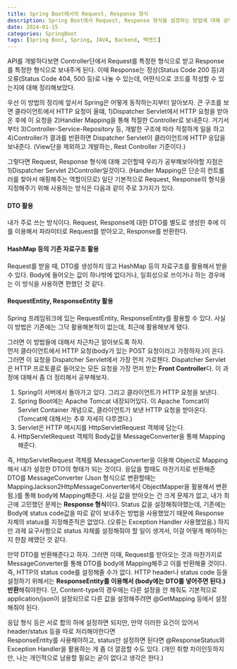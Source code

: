 ```yaml
---
title: Spring Boot에서의 Request, Response 형식
description: Spring Boot에서 Request, Response 형식을 설정하는 방법에 대해 공부해보았다.
date: 2024-01-15
categories: SpringBoot
tags: [Spring Boot, Spring, JAVA, Backend, 백엔드]
---
```


API를 개발하다보면 Controller단에서 Request를 특정한 형식으로 받고 Response를 특정한 형식으로 보내주게 된다. 이때 Response는 정상(Status Code 200 등)과 오류(Status Code 404, 500 등)로 나눌 수 있는데, 어떤식으로 코드를 작성할 수 있는지에 대해 정리해보았다.

우선 이 방법의 정리에 앞서서 Spring은 어떻게 동작하는지부터 알아보자. 큰 구조를 보면 클라이언트에서 HTTP 요청이 올떄, 1)Dispatcher Servlet에서 HTTP 요청을 받아온 후에 이 요청을 2)Handler Mapping을 통해 적절한 Controller로 보내준다. 거기서부터 3)Controller-Service-Repository 등, 개발한 구조에 따라 적절하게 일을 하고 4)Controller가 결과를 반환하면 Dispatcher Servlet이 클라이언트에 HTTP 응답을 보내준다. (View단을 제외하고 개발하는, Rest Controller 기준이다.)

그렇다면 Request, Response 형식에 대해 고민할때 우리가 공부해보아야할 지점은 1)Dispatcher Servlet 2)Controller일것이다. (Handler Mapping은 단순히 컨트롤러를 찾아서 매핑해주는 역할이므로) 일단 기본적으로 Request, Response의 형식을 지정해주기 위해 사용하는 방식은 다음과 같이 주로 3가지가 있다.

#### DTO 활용
내가 주로 쓰는 방식이다. Request, Response에 대한 DTO를 별도로 생성한 후에 이를 이용해서 파라미터로 Request를 받아오고, Response를 반환한다. 

#### HashMap 등의 기존 자료구조 활용
Request를 받을 때, DTO를 생성하지 않고 HashMap 등의 자료구조를 활용해서 받을 수 있다. Body에 들어오는 값이 하나밖에 없다거나, 일회성으로 쓰이거나 하는 경우에는 이 방식을 사용하면 편했던 것 같다.

#### RequestEntity, ResponseEntity 활용
Spring 프레임워크에 있는 RequestEntity, ResponseEntity를 활용할 수 있다. 사실 이 방법은 기존에는 그닥 활용해본적이 없는데, 최근에 활용해보게 됐다.

그러면 이 방법들에 대해서 차근차근 알아보도록 하자.  
먼저 클라이언트에서 HTTP 요청(body가 있는 POST 요청이라고 가정하자.)이 온다. 그러면 이 요청을 Dispatcher Servlet에서 가장 먼저 가로챈다. Dispatcher Servlet은 HTTP 프로토콜로 들어오는 모든 요청을 가장 먼저 받는 **Front Controller**다. 이 과정에 대해서 좀 더 정리해서 공부해보자.

1. Spring이 서버에서 돌아가고 있다. 그리고 클라이언트가 HTTP 요청을 보낸다.
2. Spring Boot에는 Apache Tomcat 내장되어있다. 이 Apache Tomcat이 Servlet Container 개념으로, 클라이언트가 보낸 HTTP 요청을 받아온다. (Tomcat에 대해서는 추후 자세히 다루겠다.)
3. Servlet은 HTTP 메시지를 HttpServletRequest 객체에 담는다.
4. HttpServletRequest 객체의 Body값을 MessageConverter을 통해 Mapping해준다.

즉, HttpServletRequest 객체를 MessageConverter을 이용해 Object로 Mapping해서 내가 설정한 DTO의 형태가 되는 것이다. 응답을 할때도 마찬가지로 반환해준 DTO를 MessageConverter (Json 형식으로 변환할때는  
MappingJackson2HttpMessageConverter에서 ObjectMapper을 활용해서 변환됨.)를 통해 body에 Mapping해준다. 사실 값을 받아오는 건 크게 문제가 없고, 내가 최근에 고민했던 문제는 **Response 형식**이다. Status 값을 설정해줘야했는데, 기존에는 Body에 status code값을 따로 같이 보내주는 방법을 사용했었기 때문에 Response 자체의 status를 지정해준적은 없었다. (오류는 Exception Handler 사용했었음.) 하지만 과제 요구사항으로 status 자체를 설정해줘야 할 일이 생겨서, 이걸 어떻게 해야하는지 한참 헤맸던 것 같다.

만약 DTO를 반환해준다고 하자. 그러면 이때, Request를 받아오는 것과 마찬가지로 MessageConverter를 통해 DTO를 body에 Mapping해주고 이를 반환해줄 것이다. 즉, HTTP의 status code를 설정해줄 수가 없다. HTTP header나 status code 등을 설정하기 위해서는 **ResponseEntity를 이용해서 (body에는 DTO를 넣어주면 된다.) 반환**해줘야한다. 단, Content-type의 경우에는 다른 설정을 안 해줘도 기본적으로 application/json이 설정되므로 다른 값을 설정해주려면 @GetMapping 등에서 설정해줘야 된다.

응답 형식 등은 서로 합의 하에 설정하면 되지만, 만약 이러한 요건이 있어서 header/status 등을 따로 처리해야한다면  
ResponseEntity를 사용해야하고, status만 설정하면 된다면 @ResponseStatus와 Exception Handler을 활용하는 게 좀 더 깔끔할 수도 있다. (개인 취향 차이인듯하지만, 나는 개인적으로 남용할 필요는 굳이 없다고 생각은 한다.)